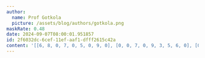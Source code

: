 ```yaml
---
author:
  name: Prof Gotkola
  picture: /assets/blog/authors/gotkola.png
maskRate: 0.48
date: 2024-09-07T08:00:01.951857
id: 2f6032dc-6cef-11ef-aaf1-dfff2615c42a
content: '[[6, 8, 0, 7, 0, 5, 0, 9, 0], [0, 0, 7, 0, 9, 3, 5, 6, 0], [0, 4, 5, 8, 0, 1, 2, 7, 3], [5, 3, 6, 0, 4, 0, 7, 0, 9], [0, 7, 9, 0, 0, 0, 4, 0, 0], [2, 0, 0, 0, 0, 0, 3, 0, 0], [4, 0, 1, 2, 0, 9, 0, 0, 0], [7, 0, 2, 6, 0, 8, 9, 4, 1], [0, 9, 0, 5, 1, 0, 0, 0, 7]]'
---
```

